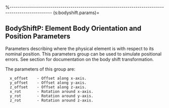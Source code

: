 %---------------------------------------------------------------------------------------------------
(s:bodyshift.params)=
## BodyShiftP: Element Body Orientation and Position Parameters

Parameters describing where the physical element is with respect to its nominal position.
This parameters group can be used to simulate positional errors. See section [](#s:lab.body.transform)
for documentation on the body shift transformation.

The parameters of this group are:
```{code} yaml
  x_offset    - Offset along x-axis.
  y_offset    - Offset along y-axis.
  z_offset    - Offset along z-axis.
  x_rot       - Rotation around x-axis.
  y_rot       - Rotation around y-axis.
  z_rot       - Rotation around z-axis.
```


